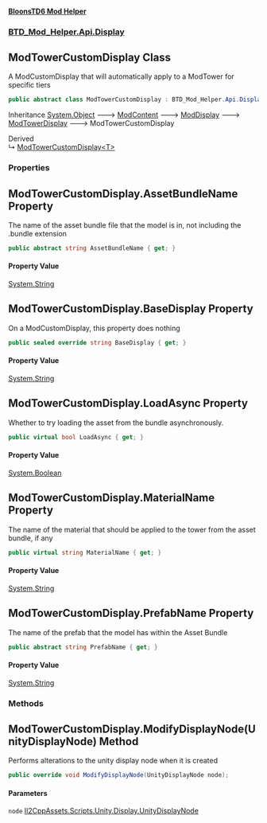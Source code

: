 #### [BloonsTD6 Mod Helper](README.md 'README')
### [BTD_Mod_Helper.Api.Display](README.md#BTD_Mod_Helper.Api.Display 'BTD_Mod_Helper.Api.Display')

## ModTowerCustomDisplay Class

A ModCustomDisplay that will automatically apply to a ModTower for specific tiers

```csharp
public abstract class ModTowerCustomDisplay : BTD_Mod_Helper.Api.Display.ModTowerDisplay
```

Inheritance [System.Object](https://docs.microsoft.com/en-us/dotnet/api/System.Object 'System.Object') &#129106; [ModContent](BTD_Mod_Helper.Api.ModContent.md 'BTD_Mod_Helper.Api.ModContent') &#129106; [ModDisplay](BTD_Mod_Helper.Api.Display.ModDisplay.md 'BTD_Mod_Helper.Api.Display.ModDisplay') &#129106; [ModTowerDisplay](BTD_Mod_Helper.Api.Display.ModTowerDisplay.md 'BTD_Mod_Helper.Api.Display.ModTowerDisplay') &#129106; ModTowerCustomDisplay

Derived  
&#8627; [ModTowerCustomDisplay&lt;T&gt;](BTD_Mod_Helper.Api.Display.ModTowerCustomDisplay_T_.md 'BTD_Mod_Helper.Api.Display.ModTowerCustomDisplay<T>')
### Properties

<a name='BTD_Mod_Helper.Api.Display.ModTowerCustomDisplay.AssetBundleName'></a>

## ModTowerCustomDisplay.AssetBundleName Property

The name of the asset bundle file that the model is in, not including the .bundle extension

```csharp
public abstract string AssetBundleName { get; }
```

#### Property Value
[System.String](https://docs.microsoft.com/en-us/dotnet/api/System.String 'System.String')

<a name='BTD_Mod_Helper.Api.Display.ModTowerCustomDisplay.BaseDisplay'></a>

## ModTowerCustomDisplay.BaseDisplay Property

On a ModCustomDisplay, this property does nothing

```csharp
public sealed override string BaseDisplay { get; }
```

#### Property Value
[System.String](https://docs.microsoft.com/en-us/dotnet/api/System.String 'System.String')

<a name='BTD_Mod_Helper.Api.Display.ModTowerCustomDisplay.LoadAsync'></a>

## ModTowerCustomDisplay.LoadAsync Property

Whether to try loading the asset from the bundle asynchronously.

```csharp
public virtual bool LoadAsync { get; }
```

#### Property Value
[System.Boolean](https://docs.microsoft.com/en-us/dotnet/api/System.Boolean 'System.Boolean')

<a name='BTD_Mod_Helper.Api.Display.ModTowerCustomDisplay.MaterialName'></a>

## ModTowerCustomDisplay.MaterialName Property

The name of the material that should be applied to the tower from the asset bundle, if any

```csharp
public virtual string MaterialName { get; }
```

#### Property Value
[System.String](https://docs.microsoft.com/en-us/dotnet/api/System.String 'System.String')

<a name='BTD_Mod_Helper.Api.Display.ModTowerCustomDisplay.PrefabName'></a>

## ModTowerCustomDisplay.PrefabName Property

The name of the prefab that the model has within the Asset Bundle

```csharp
public abstract string PrefabName { get; }
```

#### Property Value
[System.String](https://docs.microsoft.com/en-us/dotnet/api/System.String 'System.String')
### Methods

<a name='BTD_Mod_Helper.Api.Display.ModTowerCustomDisplay.ModifyDisplayNode(UnityDisplayNode)'></a>

## ModTowerCustomDisplay.ModifyDisplayNode(UnityDisplayNode) Method

Performs alterations to the unity display node when it is created

```csharp
public override void ModifyDisplayNode(UnityDisplayNode node);
```
#### Parameters

<a name='BTD_Mod_Helper.Api.Display.ModTowerCustomDisplay.ModifyDisplayNode(UnityDisplayNode).node'></a>

`node` [Il2CppAssets.Scripts.Unity.Display.UnityDisplayNode](https://docs.microsoft.com/en-us/dotnet/api/Il2CppAssets.Scripts.Unity.Display.UnityDisplayNode 'Il2CppAssets.Scripts.Unity.Display.UnityDisplayNode')